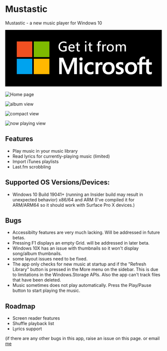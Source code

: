 # Mustastic
Mustastic -  a new music player for Windows 10

[![Get Mustastic](https://github.com/TyJOrtiz/Mustastic/blob/main/Images/English_L%20(1).png?raw=trues=200)](https://www.microsoft.com/en-us/p/mustastic/9n7ntcfxsfm1)

![Home page](https://github.com/TyJOrtiz/NewMusicProject/blob/main/Screenshots/Screenshot%20(43).png?raw=true)

![album view](https://github.com/TyJOrtiz/NewMusicProject/blob/main/Screenshots/Screenshot%20(45).png?raw=true)

![compact view](https://github.com/TyJOrtiz/NewMusicProject/blob/main/Screenshots/Screenshot%20(46).png?raw=true)

![now playing view](https://github.com/TyJOrtiz/NewMusicProject/blob/main/Screenshots/Screenshot%20(47).png?raw=true)

## Features

* Play music in your music library
* Read lyrics for currently-playing music (limited)
* Import iTunes playlists
* Last.fm scrobbling

## Supported OS Versions/Devices:

* Windows 10 Build 19041+ (running an Insider build may result in unexpected behavior) x86/64 and ARM (I've compiled it for ARM/ARM64 so it should work with Surface Pro X devices.)

## Bugs

* Accessibilty features are very much lacking. Will be addressed in future betas.
* Pressing F1 displays an empty Grid. will be addressed in later beta.
* Windows 10X has an issue with thumbnails so it won't display song/album thumbnails.
* some layout issues need to be fixed.
* The app only checks for new music at startup and if the "Refresh Library" button is pressed in the More menu on the sidebar. This is due to limitations in the Windows.Storage APIs. Also the app can't track files that have been deleted.
* Music sometimes does not play automatically. Press the Play/Pause button to start playing the music.

## Roadmap

* Screen reader features
* Shuffle playback list
* Lyrics support

(if there are any other bugs in this app, raise an issue on this page. or email [me](tyler.j.ortiz@outlook.com)
